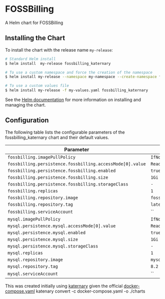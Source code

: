 # FOSSBilling

A Helm chart for FOSSBilling

## Installing the Chart

To install the chart with the release name `my-release`:

```bash
# Standard Helm install
$ helm install  my-release fossbilling_katernary

# To use a custom namespace and force the creation of the namespace
$ helm install my-release --namespace my-namespace --create-namespace fossbilling_katernary

# To use a custom values file
$ helm install my-release -f my-values.yaml fossbilling_katernary
```

See the [Helm documentation](https://helm.sh/docs/intro/using_helm/) for more information on installing and managing the chart.

## Configuration

The following table lists the configurable parameters of the fossbilling_katernary chart and their default values.

| Parameter                                                 | Default                   |
| --------------------------------------------------------- | ------------------------- |
| `fossbilling.imagePullPolicy`                             | `IfNotPresent`            |
| `fossbilling.persistence.fossbilling.accessMode[0].value` | `ReadWriteOnce`           |
| `fossbilling.persistence.fossbilling.enabled`             | `true`                    |
| `fossbilling.persistence.fossbilling.size`                | `1Gi`                     |
| `fossbilling.persistence.fossbilling.storageClass`        | `-`                       |
| `fossbilling.replicas`                                    | `1`                       |
| `fossbilling.repository.image`                            | `fossbilling/fossbilling` |
| `fossbilling.repository.tag`                              | `latest`                  |
| `fossbilling.serviceAccount`                              | ``                        |
| `mysql.imagePullPolicy`                                   | `IfNotPresent`            |
| `mysql.persistence.mysql.accessMode[0].value`             | `ReadWriteOnce`           |
| `mysql.persistence.mysql.enabled`                         | `true`                    |
| `mysql.persistence.mysql.size`                            | `1Gi`                     |
| `mysql.persistence.mysql.storageClass`                    | `-`                       |
| `mysql.replicas`                                          | `1`                       |
| `mysql.repository.image`                                  | `mysql`                   |
| `mysql.repository.tag`                                    | `8.2`                     |
| `mysql.serviceAccount`                                    | ``                        |



This was created initially using [katernary](https://www.katenary.org) given the official [docker-compose.yaml](https://fossbilling.org/docs/getting-started/docker)
katenary convert -c docker-compose.yaml -o ./charts
